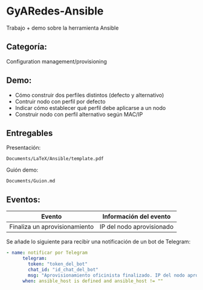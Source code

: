 # GyARedes-Ansible
Trabajo + demo sobre la herramienta Ansible

## Categoría:

Configuration management/provisioning

## Demo:

* Cómo construir dos perfiles distintos (defecto y alternativo)
* Contruir nodo con perfil por defecto
* Indicar cómo establecer qué perfil debe aplicarse a un nodo
* Construir nodo con perfil alternativo según MAC/IP

## Entregables

Presentación:

`Documents/LaTeX/Ansible/template.pdf`

Guión demo:

`Documents/Guion.md`

## Eventos:

|**Evento**                   |**Información del evento**|
|:---------------------------:|:------------------------:|
|Finaliza un aprovisionamiento|IP del nodo aprovisionado |

Se añade lo siguiente para recibir una notificación de un bot de Telegram:

```yaml
- name: notificar por Telegram
      telegram:
        token: "token_del_bot"
        chat_id: "id_chat_del_bot"
        msg: "Aprovisionamiento oficinista finalizado. IP del nodo aprovisionado: {{ ansible_host }}"
      when: ansible_host is defined and ansible_host != ""
```
